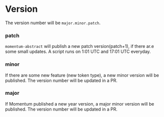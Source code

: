 # Version

The version number will be `major.minor.patch`.

### patch

`momentum-abstract`  will publish a new patch version(patch+1), if there ar.e some small updates. A script runs on 1:01 UTC and 17:01 UTC everyday.
        
### minor

If there are some new feature (new token type), a new minor version will be published. The version number will be updated in a PR.

### major

If Momentum published a new year version, a major minor version will be published. The version number will be updated in a PR.
